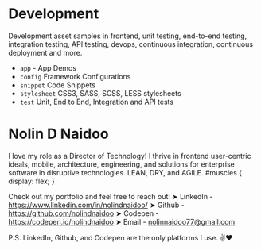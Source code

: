 # Development

Development asset samples in frontend, unit testing, end-to-end testing, integration testing, API testing, devops, continuous integration, continuous deployment and more.

- `app` - App Demos
- `config` Framework Configurations
- `snippet` Code Snippets
- `stylesheet` CSS3, SASS, SCSS, LESS stylesheets
- `test` Unit, End to End, Integration and API tests

# Nolin D Naidoo

I love my role as a Director of Technology! I thrive in frontend user-centric ideals, mobile, architecture, engineering, and solutions for enterprise software in disruptive technologies. LEAN, DRY, and AGILE. #muscles { display: flex; }

Check out my portfolio and feel free to reach out!
➤ LinkedIn - https://www.linkedin.com/in/nolindnaidoo/
➤ Github - https://github.com/nolindnaidoo
➤ Codepen - https://codepen.io/nolindnaidoo
➤ Email - nolinnaidoo77@gmail.com

P.S. LinkedIn, Github, and Codepen are the only platforms I use. ✌️❤️
